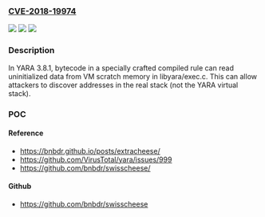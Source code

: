 ### [CVE-2018-19974](https://cve.mitre.org/cgi-bin/cvename.cgi?name=CVE-2018-19974)
![](https://img.shields.io/static/v1?label=Product&message=n%2Fa&color=blue)
![](https://img.shields.io/static/v1?label=Version&message=n%2Fa&color=blue)
![](https://img.shields.io/static/v1?label=Vulnerability&message=n%2Fa&color=brighgreen)

### Description

In YARA 3.8.1, bytecode in a specially crafted compiled rule can read uninitialized data from VM scratch memory in libyara/exec.c. This can allow attackers to discover addresses in the real stack (not the YARA virtual stack).

### POC

#### Reference
- https://bnbdr.github.io/posts/extracheese/
- https://github.com/VirusTotal/yara/issues/999
- https://github.com/bnbdr/swisscheese/

#### Github
- https://github.com/bnbdr/swisscheese


